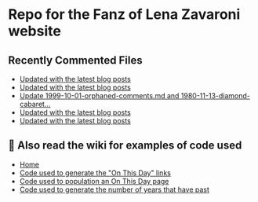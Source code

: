 # Repo for the Fanz of Lena Zavaroni website

## Recently Commented Files
<!-- BLOG-POST-LIST:START -->
- [Updated with the latest blog posts](https://github.com/FanzOfLenaZavaroni/fanzoflenazavaroni.github.io/commit/3e6acd7cd08104e1b5ba8a9f8bcb88e700d2e637)
- [Updated with the latest blog posts](https://github.com/FanzOfLenaZavaroni/fanzoflenazavaroni.github.io/commit/80f76e28aa5c76efc37523a3dc7318ba22d8b817)
- [Update 1999-10-01-orphaned-comments.md and 1980-11-13-diamond-cabaret…](https://github.com/FanzOfLenaZavaroni/fanzoflenazavaroni.github.io/commit/0638ab5d21e09428395c618eacb15b47d1c5b2e3)
- [Updated with the latest blog posts](https://github.com/FanzOfLenaZavaroni/fanzoflenazavaroni.github.io/commit/c04a83d2266b868c8504d7c7b4bccecb116192ab)
- [Updated with the latest blog posts](https://github.com/FanzOfLenaZavaroni/fanzoflenazavaroni.github.io/commit/f2c975f93e2683da6c9747744a377661bee6e9c8)
<!-- BLOG-POST-LIST:END -->

## :notebook: Also read the wiki for examples of code used
* [Home](https://github.com/FanzOfLenaZavaroni/fanzoflenazavaroni.github.io/wiki)
* [Code used to generate the "On This Day" links](https://github.com/FanzOfLenaZavaroni/fanzoflenazavaroni.github.io/wiki/On-This-Day-Code)
* [Code used to population an On This Day page](https://github.com/FanzOfLenaZavaroni/fanzoflenazavaroni.github.io/wiki/Code-used-to-population-an-On-This-Day-page)
* [Code used to generate the number of years that have past](https://github.com/FanzOfLenaZavaroni/fanzoflenazavaroni.github.io/wiki/Number-of-years-gone-by-code)
